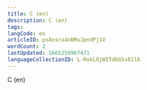 ```yaml
---
title: C (en)
description: C (en)
tags: 
langCode: en
articleID: psAnsra4nNMuJpndPj1V
wordCount: 2
lastUpdated: 1665259967471
languageCollectionID: L-RokLOjWITd6G5s01l6
---
```


C (en)
